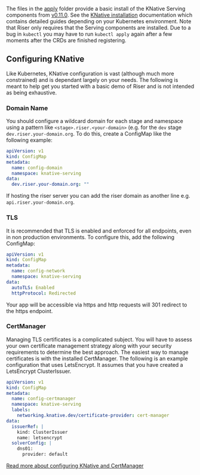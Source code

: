 The files in the [apply](./apply) folder provide a basic install of the KNative Serving components from [v0.11.0](https://github.com/knative/serving/releases/tag/v0.11.1). See the [KNative installation](https://knative.dev/docs/install/) documentation which contains detailed guides depending on your Kubernetes environment. Note that Riser only requires that the Serving components are installed. Due to a bug in `kubectl` you may have to run `kubectl apply` again after a few moments after the CRDs are finished registering.

## Configuring KNative
Like Kubernetes, KNative configuration is vast (although much more constrained) and is dependant largely on your needs. The following is meant to help get you started with a basic demo of Riser and is not intended as being exhaustive.

### Domain Name
You should configure a wildcard domain for each stage and namespace using a pattern like `<stage>.riser.<your-domain>` (e.g. for the `dev` stage `dev.riser.your-domain.org`. To do this, create a ConfigMap like the following example:

```yaml
apiVersion: v1
kind: ConfigMap
metadata:
  name: config-domain
  namespace: knative-serving
data:
  dev.riser.your-domain.org: ""
```

If hosting the riser server you can add the riser domain as another line e.g. `api.riser.your-domain.org`.

### TLS
It is recommended that TLS is enabled and enforced for all endpoints, even in non production environments. To configure this, add the following ConfigMap:

```yaml
apiVersion: v1
kind: ConfigMap
metadata:
  name: config-network
  namespace: knative-serving
data:
  autoTLS: Enabled
  httpProtocol: Redirected
```

Your app will be accessible via https and http requests will 301 redirect to the https endpoint.

### CertManager

Managing TLS certificates is a complicated subject. You will have to assess your own certificate management strategy along with your security requirements to determine the best approach. The easiest way to manage certificates is with the installed CertManager. The following is an example configuration that uses LetsEncrypt. It assumes that you have created a LetsEncrypt ClusterIssuer.

```yaml
apiVersion: v1
kind: ConfigMap
metadata:
  name: config-certmanager
  namespace: knative-serving
  labels:
    networking.knative.dev/certificate-provider: cert-manager
data:
  issuerRef: |
    kind: ClusterIssuer
    name: letsencrypt
  solverConfig: |
    dns01:
      provider: default
```

[Read more about configuring KNative and CertManager](https://knative.dev/docs/serving/using-auto-tls/)

